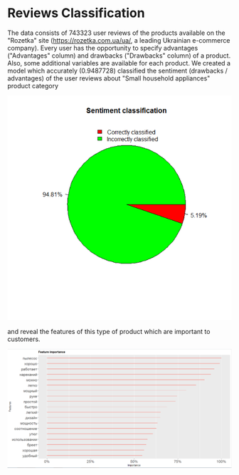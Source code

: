 # Reviews Classification
The data consists of 743323 user reviews of the products available on the "Rozetka" site (https://rozetka.com.ua/ua/, a leading Ukrainian e-commerce company). Every user has the opportunity to specify advantages ("Advantages" column) and drawbacks ("Drawbacks" column) of a product. Also, some additional variables are available for each product.
We created a model which accurately (0.9487728) classified the sentiment (drawbacks / advantages) of the user reviews about "Small household appliances" product category

![](Classification_correctness.png)

and reveal the  features of this type of product which are important to customers. 

![](Features_importance.PNG)
